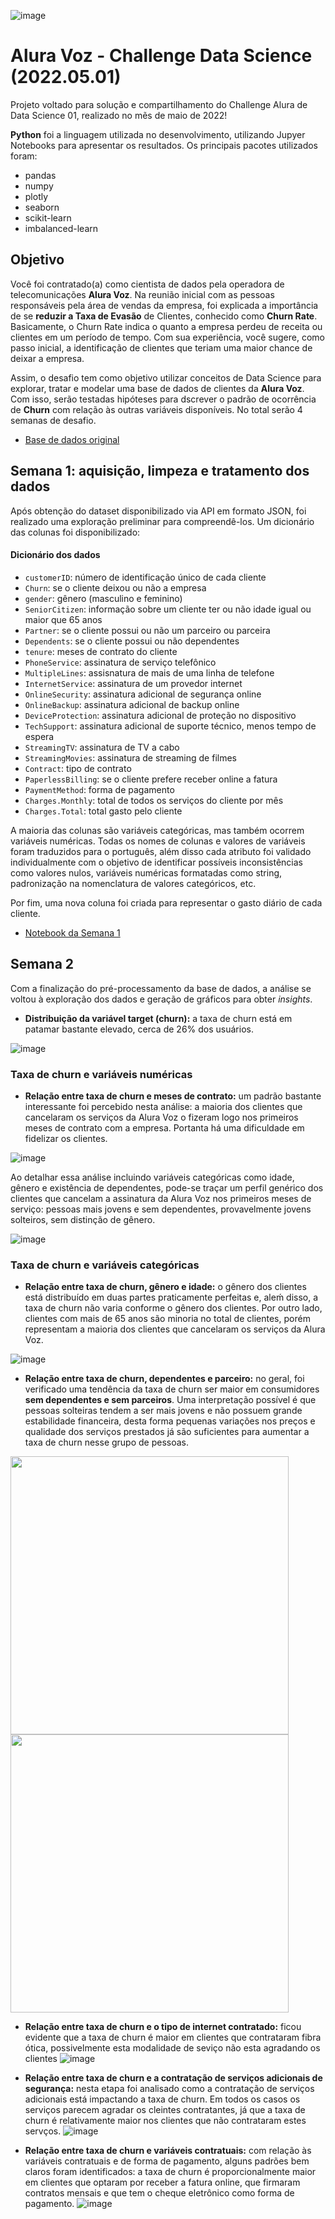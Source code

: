 ![image](https://user-images.githubusercontent.com/40372626/172276528-0debe6ed-8d19-4a76-8ecc-1723d1db894d.png)

# Alura Voz - Challenge Data Science (2022.05.01)

Projeto voltado para solução e compartilhamento do Challenge Alura de Data Science 01, realizado no mẽs de maio de 2022!

**Python** foi a linguagem utilizada no desenvolvimento, utilizando Jupyer Notebooks para apresentar os resultados. Os principais pacotes utilizados foram:
* pandas
* numpy
* plotly
* seaborn
* scikit-learn
* imbalanced-learn

## Objetivo

Você foi contratado(a) como cientista de dados pela operadora de telecomunicações **Alura Voz**. Na reunião inicial com as pessoas responsáveis pela área de vendas da empresa, foi explicada a importância de se **reduzir a Taxa de Evasão** de Clientes, conhecido como **Churn Rate**. Basicamente, o Churn Rate indica o quanto a empresa perdeu de receita ou clientes em um período de tempo. Com sua experiência, você sugere, como passo inicial, a identificação de clientes que teriam uma maior chance de deixar a empresa. 

Assim, o desafio tem como objetivo utilizar conceitos de Data Science para explorar, tratar e modelar uma base de dados de clientes da **Alura Voz**. Com isso, serão testadas hipóteses para dscrever o padrão de ocorrência de **Churn** com relação às outras variáveis disponíveis. No total serão 4 semanas de desafio.

* [Base de dados original
](https://raw.githubusercontent.com/sthemonica/alura-voz/main/Dados/Telco-Customer-Churn.json)

## Semana 1: aquisição, limpeza e tratamento dos dados
Após obtenção do dataset disponibilizado via API em formato JSON, foi realizado uma exploração preliminar para compreendê-los. Um dicionário das colunas foi disponibilizado:

#### Dicionário dos dados
* `customerID`: número de identificação único de cada cliente
* `Churn`: se o cliente deixou ou não a empresa 
* `gender`: gênero (masculino e feminino) 
* `SeniorCitizen`: informação sobre um cliente ter ou não idade igual ou maior que 65 anos 
* `Partner`:  se o cliente possui ou não um parceiro ou parceira
* `Dependents`: se o cliente possui ou não dependentes
* `tenure`:  meses de contrato do cliente
* `PhoneService`: assinatura de serviço telefônico 
* `MultipleLines`: assisnatura de mais de uma linha de telefone 
* `InternetService`: assinatura de um provedor internet 
* `OnlineSecurity`: assinatura adicional de segurança online 
* `OnlineBackup`: assinatura adicional de backup online 
* `DeviceProtection`: assinatura adicional de proteção no dispositivo 
* `TechSupport`: assinatura adicional de suporte técnico, menos tempo de espera
* `StreamingTV`: assinatura de TV a cabo 
* `StreamingMovies`: assinatura de streaming de filmes 
* `Contract`: tipo de contrato
* `PaperlessBilling`: se o cliente prefere receber online a fatura
* `PaymentMethod`: forma de pagamento
* `Charges.Monthly`: total de todos os serviços do cliente por mês
* `Charges.Total`: total gasto pelo cliente

A maioria das colunas são variáveis categóricas, mas também ocorrem variáveis numéricas. Todas os nomes de colunas e valores de variáveis foram traduzidos para o português, além disso cada atributo foi validado individualmente com o objetivo de identificar possíveis inconsistências como valores nulos, variáveis numéricas formatadas como string, padronização na nomenclatura de valores categóricos, etc.

Por fim, uma nova coluna foi criada para representar o gasto diário de cada cliente.

* [Notebook da Semana 1
](https://raw.githubusercontent.com/jackson-simionato/challenge_alura_DS01/main/week_1_challenge_alura_DS_2022_05.ipynb)

## Semana 2
Com a finalização do pré-processamento da base de dados, a análise se voltou à exploração dos dados e geração de gráficos para obter *insights*.


* **Distribuição da variável target (churn):** a taxa de churn está em patamar bastante elevado, cerca de 26% dos usuários.

![image](https://user-images.githubusercontent.com/40372626/174589405-1e0dfe3f-07d6-428c-81c2-2ba6c1b5bde2.png)

### Taxa de churn e variáveis numéricas
* **Relação entre taxa de churn e meses de contrato:** um padrão bastante interessante foi percebido nesta análise: a maioria dos clientes que cancelaram os serviços da Alura Voz o fizeram logo nos primeiros meses de contrato com a empresa. Portanta há uma dificuldade em fidelizar os clientes.

![image](https://user-images.githubusercontent.com/40372626/174596652-43dc824c-4328-4c00-8e9b-b295d4c329a9.png)

Ao detalhar essa análise incluindo variáveis categóricas como idade, gênero e existência de dependentes, pode-se traçar um perfil genérico dos clientes que cancelam a assinatura da Alura Voz nos primeiros meses de serviço: pessoas mais jovens e sem dependentes, provavelmente jovens solteiros, sem distinção de gênero.

![image](https://user-images.githubusercontent.com/40372626/174904129-a1c88fa2-301d-467f-a55c-54897864b3a5.png)

### Taxa de churn e variáveis categóricas

* **Relação entre taxa de churn, gênero e idade:** o gênero dos clientes está distribuído em duas partes praticamente perfeitas e, aleḿ disso, a taxa de churn não varia conforme o gênero dos clientes. Por outro lado, clientes com mais de 65 anos são minoria no total de clientes, porém representam a maioria dos clientes que cancelaram os serviços da Alura Voz.

![image](https://user-images.githubusercontent.com/40372626/174590393-f646325b-b40a-4888-9f3e-d2130c0f643f.png)

* **Relação entre taxa de churn, dependentes e parceiro:** no geral, foi verificado uma tendência da taxa de churn ser maior em consumidores **sem dependentes e sem parceiros**. Uma interpretação possível é que pessoas solteiras tendem a ser mais jovens e não possuem grande estabilidade financeira, desta forma pequenas variações nos preços e qualidade dos serviços prestados já são suficientes para aumentar a taxa de churn nesse grupo de pessoas.

<img src="https://user-images.githubusercontent.com/40372626/174592618-d7bb93d1-dd28-4fdc-b552-899c7e94c2e7.png" width="445"/> <img src="https://user-images.githubusercontent.com/40372626/174593855-bbd692a3-7827-4b07-95e3-57fc7fc0607f.png" width="445"/> 

* **Relação entre taxa de churn e o tipo de internet contratado:** ficou evidente que a taxa de churn é maior em clientes que contrataram fibra ótica, possivelmente esta modalidade de seviço não esta agradando os clientes
![image](https://user-images.githubusercontent.com/40372626/174594805-fa3653ab-9537-447e-85ad-d017d47f604e.png)

* **Relação entre taxa de churn e a contratação de serviços adicionais de segurança:** nesta etapa foi analisado como a contratação de serviços adicionais está impactando a taxa de churn. Em todos os casos os serviços parecem agradar os cleintes contratantes, já que a taxa de churn é relativamente maior nos clientes que não contrataram estes servços.
![image](https://user-images.githubusercontent.com/40372626/174595689-070cc4d1-b2c3-4fd5-b84a-0bfd5417dc0f.png)

* **Relação entre taxa de churn e variáveis contratuais:** com relação às variáveis contratuais e de forma de pagamento, alguns padrões bem claros foram identificados: a taxa de churn é proporcionalmente maior em clientes que optaram por receber a fatura online, que firmaram contratos mensais e que tem o cheque eletrônico como forma de pagamento.
![image](https://user-images.githubusercontent.com/40372626/174596156-ebc8b692-ee72-4e4c-bf09-398dbacda326.png)


